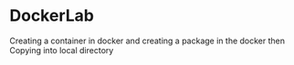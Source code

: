 # DockerLab
Creating a container in docker and creating a package in the docker then Copying into local directory
